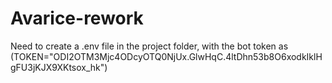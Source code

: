 # Avarice-rework

Need to create a .env file in the project folder, with the bot token as (TOKEN="ODI2OTM3Mjc4ODcyOTQ0NjUx.GlwHqC.4ltDhn53b8O6xodkIklHgFU3jKJX9XKtsox_hk")
